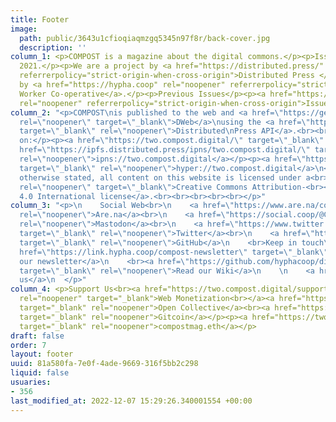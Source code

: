 ```yaml
---
title: Footer
image:
  path: public/3643u1cfioqiaqmzgq5345n97f8r/back-cover.jpg
  description: ''
column_1: <p>COMPOST is a magazine about the digital commons.</p><p>Issue 02, September
  2021.</p><p>We are a project by <a href="https://distributed.press/" rel="noopener"
  referrerpolicy="strict-origin-when-cross-origin">Distributed Press </a>and hosted
  by <a href="https://hypha.coop" rel="noopener" referrerpolicy="strict-origin-when-cross-origin">Hypha
  Worker Co-operative</a>.</p><p>Previous Issues</p><p><a href="https://one.compost.digital"
  rel="noopener" referrerpolicy="strict-origin-when-cross-origin">Issue 01</a></p>
column_2: "<p>COMPOST\nis published to the web and <a href=\"https://getdweb.net/\"
  rel=\"noopener\" target=\"_blank\">DWeb</a>\nusing the <a href=\"https://github.com/hyphacoop/api.distributed.press\"
  target=\"_blank\" rel=\"noopener\">Distributed\nPress API</a>.<br><br>\n\n\n\t\n\t\n\t\n\t\n\n</p><p>Read\nit
  on:</p><p><a href=\"https://two.compost.digital/\" target=\"_blank\" rel=\"noopener\">https://two.compost.digital</a></p><p><a
  href=\"https://ipfs.distributed.press/ipns/two.compost.digital/\" target=\"_blank\"
  rel=\"noopener\">ipns://two.compost.digital</a></p><p><a href=\"https://hyper.distributed.press/two.compost.digital/\"
  target=\"_blank\" rel=\"noopener\">hyper://two.compost.digital</a>\n</p><p>Unless
  otherwise stated, all content on this website is licensed under a<br> <a href=\"https://creativecommons.org/licenses/by-sa/4.0/\"
  rel=\"noopener\" target=\"_blank\">Creative Commons Attribution-<br><br>ShareAlike
  4.0 International license</a>.<br><br><br><br><br></p>"
column_3: "<p>\n    Social Web<br>\n    <a href=\"https://www.are.na/compost/\" target=\"_blank\"
  rel=\"noopener\">Are.na</a><br>\n    <a href=\"https://social.coop/@COMPOST\" target=\"_blank\"
  rel=\"noopener\">Mastodon</a><br>\n    <a href=\"https://www.twitter.com/COMPOSTmag\"
  target=\"_blank\" rel=\"noopener\">Twitter</a><br>\n    <a href=\"https://github.com/hyphacoop/two.compost.digital\"
  target=\"_blank\" rel=\"noopener\">GitHub</a>\n    <br>Keep in touch\n    <br><a
  href=\"https://link.hypha.coop/compost-newsletter\" target=\"_blank\" rel=\"noopener\">Join
  our newsletter</a>\n    <br><a href=\"https://github.com/hyphacoop/distributed-press-organizing/wiki\"
  target=\"_blank\" rel=\"noopener\">Read our Wiki</a>\n    \n    <a href=\"mailto:hello@compost.digital\">Email
  us</a>\n  </p>"
column_4: <p>Support Us<br><a href="https://two.compost.digital/support-us/#web-monetization"
  rel="noopener" target="_blank">Web Monetization<br></a><a href="https://opencollective.com/compost"
  target="_blank" rel="noopener">Open Collective</a><br><a href="https://gitcoin.co/grants/1385/compost"
  target="_blank" rel="noopener">Gitcoin</a></p><p><a href="https://two.compost.digital/support-us/"
  target="_blank" rel="noopener">compostmag.eth</a></p>
draft: false
order: 7
layout: footer
uuid: 81a580fa-7e0f-4ade-9669-316f5bb2c298
liquid: false
usuaries:
- 356
last_modified_at: 2022-12-07 15:29:26.340001554 +00:00
---
```


